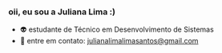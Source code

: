 ### oii, eu sou a Juliana Lima :)

- 👽 estudante de Técnico em Desenvolvimento de Sistemas 
- 💌 entre em contato: julianalimalimasantos@gmail.com
